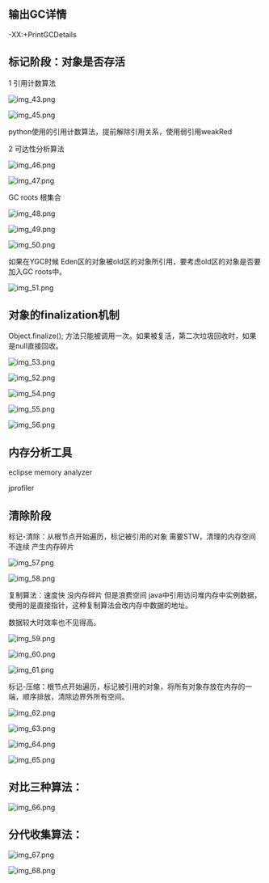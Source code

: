 输出GC详情
---
-XX:+PrintGCDetails

标记阶段：对象是否存活
---
1 引用计数算法


![img_43.png](img3/img_43.png)

![img_45.png](img3/img_45.png)

python使用的引用计数算法，提前解除引用关系，使用弱引用weakRed

2 可达性分析算法

![img_46.png](img3/img_46.png)

![img_47.png](img3/img_47.png)

GC roots 根集合

![img_48.png](img3/img_48.png)

![img_49.png](img3/img_49.png)

![img_50.png](img3/img_50.png)

如果在YGC时候 Eden区的对象被old区的对象所引用，要考虑old区的对象是否要加入GC roots中。

![img_51.png](img3/img_51.png)

对象的finalization机制
---

Object.finalize(); 方法只能被调用一次。如果被复活，第二次垃圾回收时，如果是null直接回收。

![img_53.png](img3/img_53.png)

![img_52.png](img3/img_52.png)

![img_54.png](img3/img_54.png)

![img_55.png](img3/img_55.png)

![img_56.png](img3/img_56.png)

内存分析工具
---
eclipse memory analyzer

jprofiler

清除阶段
---
标记-清除：从根节点开始遍历，标记被引用的对象 需要STW，清理的内存空间不连续 产生内存碎片

![img_57.png](img3/img_57.png)

![img_58.png](img3/img_58.png)

复制算法：速度快 没内存碎片 但是浪费空间 java中引用访问堆内存中实例数据，使用的是直接指针，这种复制算法会改内存中数据的地址。

数据较大时效率也不见得高。

![img_59.png](img3/img_59.png)

![img_60.png](img3/img_60.png)

![img_61.png](img3/img_61.png)

标记-压缩：根节点开始遍历，标记被引用的对象，将所有对象存放在内存的一端，顺序排放，清除边界外所有空间。


![img_62.png](img3/img_62.png)

![img_63.png](img3/img_63.png)

![img_64.png](img3/img_64.png)

![img_65.png](img3/img_65.png)

对比三种算法：
---

![img_66.png](img3/img_66.png)

分代收集算法：
---
![img_67.png](img3/img_67.png)

![img_68.png](img3/img_68.png)